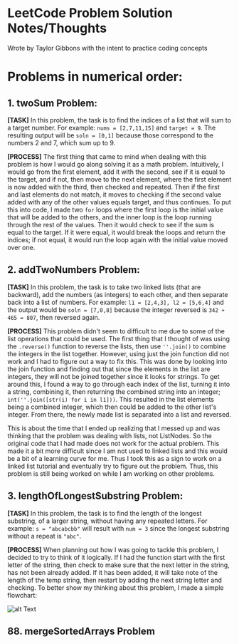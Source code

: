 # LeetCode Problem Solution Notes/Thoughts
 Wrote by Taylor Gibbons with the intent to practice coding concepts

# Problems in numerical order:
## 1. twoSum Problem:
**[TASK]** In this problem, the task is to find the indices of a list that will sum to a target number. For example:  `nums = [2,7,11,15]` and `target = 9`. The resulting output will be `soln = [0,1]` because those correspond to the numbers 2 and 7, which sum up to 9.

**[PROCESS]** The first thing that came to mind when dealing with this problem is how I would go along solving it as a math problem. Intuitively, I would go from the first element, add it with the second, see if it is equal to the target, and if not, then move to the next element, where the first element is now added with the third, then checked and repeated. Then if the first and last elements do not match, it moves to checking if the second value added with any of the other values equals target, and thus continues. To put this into code, I made two `for` loops where the first loop is the initial value that will be added to the others, and the inner loop is the loop running through the rest of the values. Then it would check to see if the sum is equal to the target. If it were equal, it would break the loops and return the indices; if not equal, it would run the loop again with the initial value moved over one. 

## 2. addTwoNumbers Problem:
**[TASK]** In this problem, the task is to take two linked lists (that are backward), add the numbers (as integers) to each other, and then separate back into a list of numbers. For example: `l1 = [2,4,3], l2 = [5,6,4]` and the output would be `soln = [7,0,8]` because the integer reversed is `342 + 465 = 807`, then reversed again. 

**[PROCESS]** This problem didn't seem to difficult to me due to some of the list operations that could be used. The first thing that I thought of was using the `.reverse()` function to reverse the lists, then use `''.join()` to combine the integers in the list together. However, using just the join function did not work and I had to figure out a way to fix this. This was done by looking into the join function and finding out that since the elements in the list are integers, they will not be joined together since it looks for strings. To get around this, I found a way to go through each index of the list, turning it into a string, combining it, then returning the combined string into an integer; `int(''.join([str(i) for i in l1]))`. This resulted in the list elements being a combined integer, which then could be added to the other list's integer. From there, the newly made list is separated into a list and reversed.

This is about the time that I ended up realizing that I messed up and was thinking that the problem was dealing with lists, not ListNodes. So the original code that I had made does not work for the actual problem. This made it a bit more difficult since I am not used to linked lists and this would be a bit of a learning curve for me. Thus I took this as a sign to work on a linked list tutorial and eventually try to figure out the problem. Thus, this problem is still being worked on while I am working on other problems.

## 3. lengthOfLongestSubstring Problem:
**[TASK]** In this problem, the task is to find the length of the longest substring, of a larger string, without having any repeated letters. For example: `s = "abcabcbb"` will result with `num = 3` since the longest substring without a repeat is `"abc"`.

**[PROCESS]** When planning out how I was going to tackle this problem, I decided to try to think of it logically. If I had the function start with the first letter of the string, then check to make sure that the next letter in the string, has not been already added. If it has been added, it will take note of the length of the temp string, then restart by adding the next string letter and checking. To better show my thinking about this problem, I made a simple flowchart: 

![alt Text](https://github.com/taygibbs/LeetCode_Problems/tree/main/Flowcharts/Problem3FC.PNG?raw=true)



## 88. mergeSortedArrays Problem
